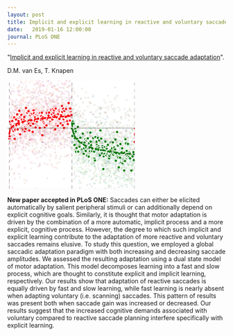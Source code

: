 ```yaml
---
layout: post
title: Implicit and explicit learning in reactive and voluntary saccade adaptation
date:   2019-01-16 12:00:00
journal: PLoS ONE
---
```


"<a href="https://journals.plos.org/plosone/article?id=10.1371/journal.pone.0203248" target="_blank" alt="Implicit and explicit learning in reactive and voluntary saccade adaptation" >Implicit and explicit learning in reactive and voluntary saccade adaptation</a>". 

D.M. van Es, T. Knapen

<img class="col two right" src="/img/science/sa.png">

**New paper accepted in PLoS ONE:** Saccades can either be elicited automatically by salient peripheral stimuli or can additionally depend on explicit cognitive goals. Similarly, it is thought that motor adaptation is driven by the combination of a more automatic, implicit process and a more explicit, cognitive process. However, the degree to which such implicit and explicit learning contribute to the adaptation of more reactive and voluntary saccades remains elusive. To study this question, we employed a global saccadic adaptation paradigm with both increasing and decreasing saccade amplitudes. We assessed the resulting adaptation using a dual state model of motor adaptation. This model decomposes learning into a fast and slow process, which are thought to constitute explicit and implicit learning, respectively. Our results show that adaptation of reactive saccades is equally driven by fast and slow learning, while fast learning is nearly absent when adapting voluntary (i.e. scanning) saccades. This pattern of results was present both when saccade gain was increased or decreased. Our results suggest that the increased cognitive demands associated with voluntary compared to reactive saccade planning interfere specifically with explicit learning.